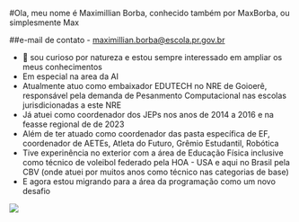 #Ola, meu nome é Maximillian Borba, conhecido também por MaxBorba, ou simplesmente Max

##e-mail de contato - maximillian.borba@escola.pr.gov.br

- 👀 sou curioso por natureza e estou sempre interessado em ampliar os meus conhecimentos
- Em especial na area da AI
- Atualmente atuo como embaixador EDUTECH no NRE de Goioerê, responsável pela demanda de Pesanmento Computacional nas escolas jurisdicionadas a este NRE
- Já atuei como coordenador dos JEPs nos anos de 2014 a 2016 e na feasse regional de de 2023
- Além de ter atuado como coordenador das pasta específica de EF, coordenador de AETEs, Atleta do Futuro, Grêmio Estudantil, Robótica
- Tive experinência no exterior com a área de Educação Física inclusive como técnico de voleibol federado pela HOA - USA e  aqui no Brasil pela CBV (onde atuei por muitos anos como técnico nas categorias de base)
- E agora estou migrando para a área da programação como um novo desafio


<!---
MaxBorba/MaxBorba is a ✨ special ✨ repository because its `README.md` (this file) appears on your GitHub profile.
You can click the Preview link to take a look at your changes.
--->



![](https://media.tenor.com/HbV3QgeeIUkAAAAC/han-solo-star-wars.gif)
